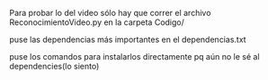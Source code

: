 Para probar lo del video sólo hay que correr el archivo ReconocimientoVideo.py en la carpeta Codigo/

puse las dependencias más importantes
en el dependencias.txt

puse los comandos para instalarlos directamente 
pq aún no le sé al dependencies(lo siento)
